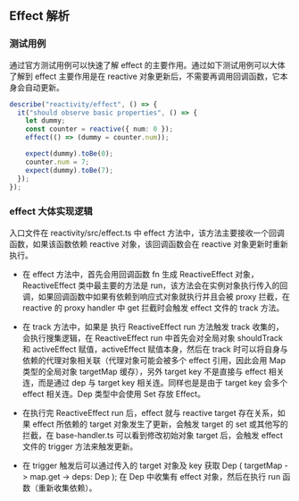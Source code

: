 ## Effect 解析

### 测试用例

通过官方测试用例可以快速了解 effect 的主要作用。通过如下测试用例可以大体了解到 effect 主要作用是在 reactive 对象更新后，不需要再调用回调函数，它本身会自动更新。

```typescript
describe("reactivity/effect", () => {
  it("should observe basic properties", () => {
    let dummy;
    const counter = reactive({ num: 0 });
    effect(() => (dummy = counter.num));

    expect(dummy).toBe(0);
    counter.num = 7;
    expect(dummy).toBe(7);
  });
});
```

### effect 大体实现逻辑

入口文件在 reactivity/src/effect.ts 中 effect 方法中，该方法主要接收一个回调函数，如果该函数依赖 reactive 对象，该回调函数会在 reactive 对象更新时重新执行。

- 在 effect 方法中，首先会用回调函数 fn 生成 ReactiveEffect 对象，ReactiveEffect 类中最主要的方法是 run，该方法会在实例对象执行传入的回调，如果回调函数中如果有依赖到响应式对象就执行并且会被 proxy 拦截，在 reactive 的 proxy handler 中 get 拦截时会触发 effect 文件的 track 方法。

- 在 track 方法中，如果是 执行 ReactiveEffect run 方法触发 track 收集的，会执行搜集逻辑，在 ReactiveEffect run 中首先会对全局对象 shouldTrack 和 activeEffect 赋值，activeEffect 赋值本身，然后在 track 时可以将自身与依赖的代理对象相关联（代理对象可能会被多个 effect 引用，因此会用 Map 类型的全局对象 targetMap 缓存），另外 target key 不是直接与 effect 相关连，而是通过 dep 与 target key 相关连。同样也是是由于 target key 会多个 effect 相关连。Dep 类型中会使用 Set 存放 Effect。

- 在执行完 ReactiveEffect run 后，effect 就与 reactive target 存在关系，如果 effect 所依赖的 target 对象发生了更新，会触发 target 的 set 或其他写的拦截，在 base-handler.ts 可以看到修改初始对象 target 后，会触发 effect 文件的 trigger 方法来触发更新。

- 在 trigger 触发后可以通过传入的 target 对象及 key 获取 Dep ( targetMap -> map.get -> deps: Dep ); 在 Dep 中收集有 effect 对象，然后在执行 run 函数（重新收集依赖）。
